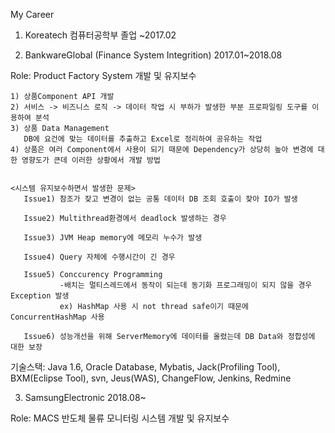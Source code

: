 My Career
1. Koreatech 컴퓨터공학부 졸업 ~2017.02

2. BankwareGlobal (Finance System Integrition) 2017.01~2018.08

  Role: Product Factory System 개발 및 유지보수
  
    1) 상품Component API 개발
    2) 서비스 -> 비즈니스 로직 -> 데이터 작업 시 부하가 발생한 부분 프로파일링 도구를 이용하여 분석 
    3) 상품 Data Management 
       DB에 요건에 맞는 데이터를 추출하고 Excel로 정리하여 공유하는 작업
    4) 상품은 여러 Component에서 사용이 되기 때문에 Dependency가 상당히 높아 변경에 대한 영향도가 큰데 이러한 상황에서 개발 방법
          
    
    <시스템 유지보수하면서 발생한 문제>
       Issue1) 참조가 잦고 변경이 없는 공통 데이터 DB 조회 호출이 잦아 IO가 발생   
       
       Issue2) Multithread환경에서 deadlock 발생하는 경우    
       
       Issue3) JVM Heap memory에 메모리 누수가 발생
       
       Issue4) Query 자체에 수행시간이 긴 경우
       
       Issue5) Conccurency Programming 
               -배치는 멀티스레드에서 동작이 되는데 동기화 프로그래밍이 되지 않을 경우 Exception 발생
               ex) HashMap 사용 시 not thread safe이기 때문에 ConcurrentHashMap 사용
               
       Issue6) 성능개선을 위해 ServerMemory에 데이터를 올렸는데 DB Data와 정합성에 대한 보장
        
  기술스택: Java 1.6, Oracle Database, Mybatis, Jack(Profiling Tool), BXM(Eclipse Tool), svn, Jeus(WAS), ChangeFlow, Jenkins, Redmine
  

3. SamsungElectronic 2018.08~

  Role: MACS 반도체 물류 모니터링 시스템 개발 및 유지보수
  
  
  



